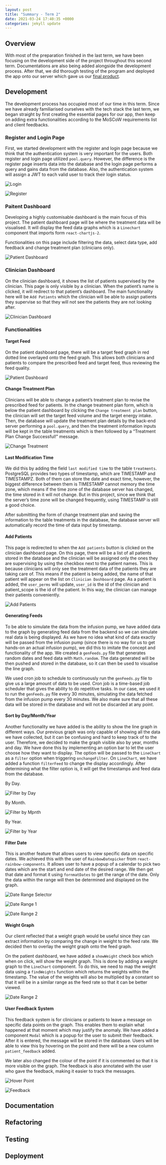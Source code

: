 ```yaml
---
layout: post
title: "Summary - Term 2"
date: 2021-03-24 17:40:35 +0000
categories: jekyll update
---
```


## Overview

With most of the preparation finished in the last term, we have been focusing on the development side of the project throughout this second term. Documentations are also being added alongside the development process. After that, we did thorough testing of the program and deployed the app onto our server which gave us our [final product](https://dauletbatayev.com/).

## Development

The development process has occupied most of our time in this term. Since we have already familiarised ourselves with the tech stack the last term, we began straight by first creating the essential pages for our app, then keep on adding extra functionalities according to the MoSCoW requirements list and client feedbacks.

### Register and Login Page

First, we started development with the register and login page because we think that the authentication system is very important for the users. Both register and login page utilized `pool.query`. However, the difference is the register page inserts data into the database and the login page performs a query and gains data from the database. Also, the authentication system will assign a JWT to each valid user to track their login status.

![Login](/Dev-Blog/assets/summary2/login.png)

![Register](/Dev-Blog/assets/summary2/register_patients.png)

### Paitent Dashboard

Developing a highly customisable dashboard is the main focus of this project. The patient dashboard page will be where the treatment data will be visualised. It will display the feed data graphs which is a `Linechart` component that imports form `react-chartjs-2`.

Functionalities on this page include filtering the data, select data type, add feedback and change treatment plan (clinicians only).

![Patient Dashboard](/Dev-Blog/assets/summary2/patient_dashboard.png)

### Clinician Dashboard

On the clinician dashboard, it shows the list of patients supervised by the clinician. This page is only visible by a clinician. When the patient’s name is clicked, it will redirect to that patient’s dashboard. The main functionality here will be `Add Patients` which the clinician will be able to assign patients they supervise so that they will not see the patients they are not looking after.

![Clinician Dashboard](/Dev-Blog/assets/summary2/dashboard_with_patients.png)

### Functionalities

#### Target Feed

On the patient dashboard page, there will be a target feed graph in red dotted line overlayed onto the feed graph. This allows both clinicians and patients to compare the prescribed feed and target feed, thus reviewing the feed quality.

![Patient Dashboard](/Dev-Blog/assets/summary2/patient_dashboard.png)

#### Change Treatment Plan

Clinicians will be able to change a patient’s treatment plan to revise the prescribed feed for patients. In the change treatment plan form, which is below the patient dashboard by clicking the `Change treatment plan` button, the clinician will set the target feed volume and the target energy intake. Then, the database will update the treatment plan details by the back-end server performing a `pool.query`, and then the treatment information inputs will be kept in the table treatments which is then followed by a “Treatment Plan Change Successful!” message.

![Change Treatment](/Dev-Blog/assets/summary2/change_treatment_plan.png)

#### Last Modification Time

We did this by adding the field `last modified time` to the table `treatments`. PostgreSQL provides two types of timestamp, which are TIMESTAMP and TIMESTAMPZ. Both of them can store the date and exact time, however, the biggest difference between them is TIMESTAMP cannot memory the time zone, which means if the time zone of the database server has changed, the time stored in it will not change. But in this project, since we think that the server’s time zone will be changed frequently, using TIMESTAMP is still a good choice.

After submitting the form of change treatment plan and saving the information to the table treatments in the database, the database server will automatically record the time of data input by timestamp.

#### Add Patients

This page is redirected to when the `Add patients` button is clicked on the clinician dashboard page. On this page, there will be a list of all patients stored in the database and the clinician will be assigned only the ones they are supervising by using the checkbox next to the patient names. This is because clinicians will only see the treatment data of the patients they are taking care of. This means if the patient is being added, the name of that patient will appear on the list on `Clinician Dashboard` page. As a patient is added, the `user_perms` will update, `user_id` is the id of the clinician and patient_scope is the id of the patient. In this way, the clinician can manage their patients conveniently.

![Add Patients](/Dev-Blog/assets/summary2/add_patients.png)

#### Generating Feeds

To be able to simulate the data from the infusion pump, we have added data to the graph by generating feed data from the backend so we can simulate real data is being displayed. As we have no idea what kind of data exactly will be passed from the infusion pump (since there is no way for us to get hands-on an actual infusion pump), we did this to imitate the concept and functionality of the app. We created a `genFeeds.py` file that generates random dates and feed data with `Math.random`. The data generated will be then pushed and stored in the database, so it can then be used to visualise the line graph.

We used cron job to schedule to continuously run the `genFeeds.py` file to give us a large amount of data to be used. Cron job is a time-based job scheduler that gives the ability to do repetitive tasks. In our case, we used it to run the `genFeeds.py` file every 30 minutes, simulating the data fetched from the infusion pump every 30 minutes. We also make sure that all these data will be stored in the database and will not be discarded at any point.

#### Sort by Day/Month/Year

Another functionality we have added is the ability to show the line graph in different ways. Our previous graph was only capable of showing all the data we have collected, but it can be confusing and hard to keep track of to the user. Therefore, we decided to make the graph visible also by year, months and day. We have done this by implementing an option bar to let the user choose how they want to display. The option will be passed to the `LineChart` as a `filter` option when triggering `onchangeFilter`. On `LineChart`, we have added a function `filterFeed` to change the display accordingly. After determining what the filter option is, it will get the timestamps and feed data from the database.

By Day.

![Filter by Day](/Dev-Blog/assets/summary2/filter_by_day.png)

By Month.

![Filter by Mpnth](/Dev-Blog/assets/summary2/filter_by_month.png)

By Year.

![Filter by Year](/Dev-Blog/assets/summary2/filter_by_year.png)

#### Filter Date

This is another feature that allows users to view specific data on specific dates. We achieved this with the user of `RainbowDatepicker` from `react-rainbow-components`. It allows user to have a popup of a calendar to pick two dates which are the start and end date of the desired range. We then get that date and format it using `fornmatDates` to get the range of the date. Only the data within the range will then be determined and displayed on the graph.


![Date Range Selector](/Dev-Blog/assets/summary2/date_range_selector.png)

![Date Range 1](/Dev-Blog/assets/summary2/date_range1.png)

![Date Range 2](/Dev-Blog/assets/summary2/date_range2.png)

#### Weight Graph

Our client reflected that a weight graph would be useful since they can extract information by comparing the change in weight to the feed rate. We decided then to overlay the weight graph onto the feed graph.

On the patient dashboard, we have added a `showWeight` check box which when on click, will show the weight graph. This is done by adding a weight graph to the `LineChart` component. To do this, we need to map the weight data using a `findWeights` function which returns the weights within the timestamp. The value of the weights will also be multiplied by a constant so that it will be in a similar range as the feed rate so that it can be better viewed.


![Date Range 2](/Dev-Blog/assets/summary2/show_weight.png)

#### User Feedback System

This feedback system is for clinicians or patients to leave a message on specific data points on the graph. This enables them to explain what happened at that moment which may justify the anomaly. We have added a component `Modal` which is a popup for the user to submit their feedback. After it is entered, the message will be stored in the database. Users will be able to view this by hovering on the point and there will be a new column `patient_feedback` added.

We later also changed the colour of the point if it is commented so that it is more visible on the graph. The feedback is also annotated with the user who gave the feedback, making it easier to track the messages.

![Hover Point](/Dev-Blog/assets/summary2/hover.png)

![Feedback](/Dev-Blog/assets/summary2/feedback.png)

## Documentation
## Refactoring
## Testing
## Deployment
